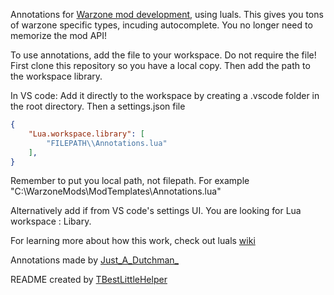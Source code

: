 Annotations for [Warzone mod development](https://www.warzone.com/wiki/Mod_Developers_Guide), using luals.
This gives you tons of warzone specific types, incuding autocomplete. You no longer need to memorize the mod API!

To use annotations, add the file to your workspace. Do not require the file!
First clone this repository so you have a local copy. Then add the path to the workspace library.

In VS code:
Add it directly to the workspace by creating a .vscode folder in the root directory. Then a settings.json file

```json
{
	"Lua.workspace.library": [
		"FILEPATH\\Annotations.lua"
	],
}
```
Remember to put you local path, not filepath. For example "C:\\WarzoneMods\\ModTemplates\\Annotations.lua"

Alternatively add if from VS code's settings UI. You are looking for Lua workspace : Libary.

For learning more about how this work, check out luals [wiki](https://luals.github.io/wiki/annotations/)



Annotations made by [Just_A_Dutchman_](https://github.com/JustMe003)

README created by [TBestLittleHelper](https://github.com/TBestLittleHelper)
